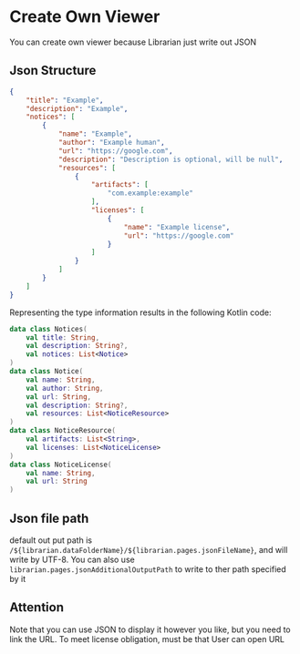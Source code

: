 # Create Own Viewer
You can create own viewer because Librarian just write out JSON

## Json Structure
```json
{
    "title": "Example",
    "description": "Example",
    "notices": [
        {
            "name": "Example",
            "author": "Example human",
            "url": "https://google.com",
            "description": "Description is optional, will be null",
            "resources": [
                {
                    "artifacts": [
                        "com.example:example"
                    ],
                    "licenses": [
                        {
                            "name": "Example license",
                            "url": "https://google.com"
                        }
                    ]
                }
            ]
        }
    ]
}
```

Representing the type information results in the following Kotlin code: 
```kotlin
data class Notices(
    val title: String,
    val description: String?,
    val notices: List<Notice>
)
data class Notice(
    val name: String,
    val author: String,
    val url: String,
    val description: String?,
    val resources: List<NoticeResource>
)
data class NoticeResource(
    val artifacts: List<String>,
    val licenses: List<NoticeLicense>
)
data class NoticeLicense(
    val name: String,
    val url: String
)
```

## Json file path
default out put path is  `/${librarian.dataFolderName}/${librarian.pages.jsonFileName}`, and will write by UTF-8. You can also  use `librarian.pages.jsonAdditionalOutputPath` to write to ther path specified by it

## Attention
Note that you can use JSON to display it however you like, but you need to link the URL. To meet license obligation, must be that User can open URL
